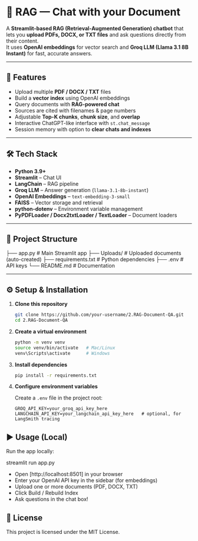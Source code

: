 # 📄 RAG — Chat with your Document

A **Streamlit-based RAG (Retrieval-Augmented Generation) chatbot** that lets you **upload PDFs, DOCX, or TXT files** and ask questions directly from their content.  
It uses **OpenAI embeddings** for vector search and **Groq LLM (Llama 3.1 8B Instant)** for fast, accurate answers.  

---

## 🚀 Features

- Upload multiple **PDF / DOCX / TXT** files
- Build a **vector index** using OpenAI embeddings
- Query documents with **RAG-powered chat**
- Sources are cited with filenames & page numbers
- Adjustable **Top-K chunks**, **chunk size**, and **overlap**
- Interactive ChatGPT-like interface with `st.chat_message`
- Session memory with option to **clear chats and indexes**

---

## 🛠️ Tech Stack

- **Python 3.9+**
- **Streamlit** – Chat UI
- **LangChain** – RAG pipeline
- **Groq LLM** – Answer generation (`llama-3.1-8b-instant`)
- **OpenAI Embeddings** – `text-embedding-3-small`
- **FAISS** – Vector storage and retrieval
- **python-dotenv** – Environment variable management
- **PyPDFLoader / Docx2txtLoader / TextLoader** – Document loaders

---

## 📂 Project Structure

├── app.py # Main Streamlit app
├── Uploads/ # Uploaded documents (auto-created)
├── requirements.txt # Python dependencies
├── .env # API keys
└── README.md # Documentation

---

## ⚙️ Setup & Installation

1. **Clone this repository**
    ```bash
    git clone https://github.com/your-username/2.RAG-Document-QA.git
    cd 2.RAG-Document-QA
    ```

2. **Create a virtual environment**
    ```bash
    python -m venv venv
    source venv/bin/activate   # Mac/Linux
    venv\Scripts\activate      # Windows
    ```

3. **Install dependencies**
    ```bash
    pip install -r requirements.txt
    ```

4. **Configure environment variables**

    Create a `.env` file in the project root:
    ```env
    GROQ_API_KEY=your_groq_api_key_here
    LANGCHAIN_API_KEY=your_langchain_api_key_here   # optional, for LangSmith tracing
    ```

## ▶️ Usage (Local)

Run the app locally:

streamlit run app.py

- Open [http://localhost:8501] in your browser
- Enter your OpenAI API key in the sidebar (for embeddings)
- Upload one or more documents (PDF, DOCX, TXT)
- Click Build / Rebuild Index
- Ask questions in the chat box!

## 📜 License

This project is licensed under the MIT License.